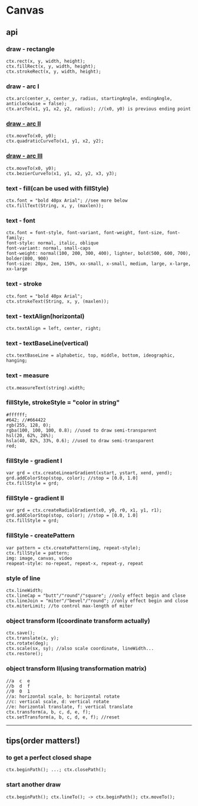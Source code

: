 # **Canvas**
## api
### draw - rectangle
	ctx.rect(x, y, width, height);
	ctx.fillRect(x, y, width, height);
	ctx.strokeRect(x, y, width, height);
### draw - arc I
	ctx.arc(center_x, center_y, radius, startingAngle, endingAngle, anticlockwise = false);
	ctx.arcTo(x1, y1, x2, y2, radius); //(x0, y0) is previous ending point
### [draw - arc II](tinyurl.com/html5quadratic)
	ctx.moveTo(x0, y0);
	ctx.quadraticCurveTo(x1, y1, x2, y2);
### [draw - arc III](tinyurl.com/html5quadratic)
	ctx.moveTo(x0, y0);
	ctx.bezierCurveTo(x1, y1, x2, y2, x3, y3);
### text - fill(can be used with fillStyle)
	ctx.font = "bold 40px Arial"; //see more below
	ctx.fillText(String, x, y, (maxlen));
### text - font
	ctx.font = font-style, font-variant, font-weight, font-size, font-family;
	font-style: normal, italic, oblique
	font-variant: normal, small-caps
	font-weight: normal(100, 200, 300, 400), lighter, bold(500, 600, 700), bolder(800, 900)
	font-size: 20px, 2em, 150%, xx-small, x-small, medium, large, x-large, xx-large
### text - stroke
	ctx.font = "bold 40px Arial";
	ctx.strokeText(String, x, y, (maxlen));
### text - textAlign(horizontal)
	ctx.textAlign = left, center, right;
### text - textBaseLine(vertical)
	ctx.textBaseLine = alphabetic, top, middle, bottom, ideographic, hanging;
### text - measure
	ctx.measureText(string).width;
### fillStyle, strokeStyle = "color in string"
	#ffffff;
	#642; //#664422
	rgb(255, 128, 0);
	rgba(100, 100, 100, 0.8); //used to draw semi-transparent
	hsl(20, 62%, 28%);
	hsla(40, 82%, 33%, 0.6); //used to draw semi-transparent
	red;
### fillStyle - gradient I
	var grd = ctx.createLinearGradient(xstart, ystart, xend, yend);
	grd.addColorStop(stop, color); //stop = [0.0, 1.0]
	ctx.fillStyle = grd;
### fillStyle - gradient II
	var grd = ctx.createRadialGradient(x0, y0, r0, x1, y1, r1);
	grd.addColorStop(stop, color); //stop = [0.0, 1.0]
	ctx.fillStyle = grd;
### fillStyle - createPattern
	var pattern = ctx.createPattern(img, repeat-style);
	ctx.fillStyle = pattern;
	img: image, canvas, video
	reapeat-style: no-repeat, repeat-x, repeat-y, repeat
### style of line
	ctx.lineWidth;
	ctx.lineCap = "butt"/"round"/"square"; //only effect begin and close
	ctx.lineJoin = "miter"/"bevel"/"round"; //only effect begin and close
	ctx.miterLimit; //to control max-length of miter
### object transform I(coordinate transform actually)
	ctx.save();
	ctx.translate(x, y);
	ctx.rotate(deg);
	ctx.scale(sx, sy); //also scale coordinate, lineWidth...
	ctx.restore();
### object transform II(using transformation matrix)
	//a  c  e
	//b  d  f
	//0  0  1
	//a: horizontal scale, b: horizontal rotate
	//c: vertical scale, d: vertical rotate
	//e: horizontal translate, f: vertical translate
	ctx.transform(a, b, c, d, e, f);
	ctx.setTransform(a, b, c, d, e, f); //reset
*****
## **tips(order matters!)**
### to get a perfect closed shape
	ctx.beginPath(); ...; ctx.closePath();
### start another draw
	ctx.beginPath(); ctx.lineTo(); -> ctx.beginPath(); ctx.moveTo();
